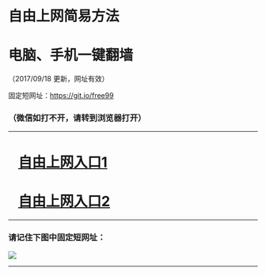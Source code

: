 ﻿# 自由上网简易方法

# 电脑、手机一键翻墙

（2017/09/18 更新，网址有效）

固定短网址：https://git.io/free99

### （微信如打不开，请转到浏览器打开）


***





# &nbsp;&nbsp; <a href="http://ft1767417070.fwq-tz1005.info/fwqtz01.html?t=091800115338 " target="_blank">自由上网入口1</a>
# &nbsp;&nbsp; <a href="http://ft1629128704.fwq-tz1006.info/fwqtz02.html?t=091800121436 " target="_blank">自由上网入口2</a>
***

### 请记住下图中固定短网址：

<img src="https://s3-us-west-2.amazonaws.com/fwq-1001/yjfq-20170905okok.png" /> 


***

